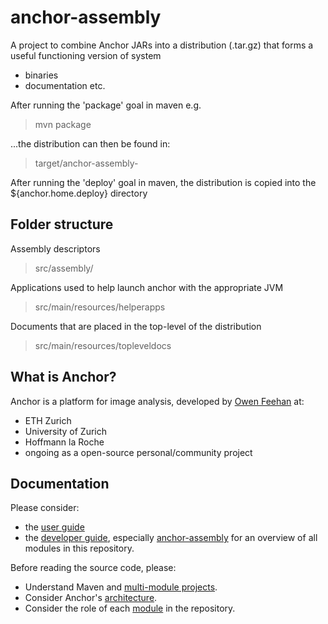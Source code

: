 # anchor-assembly

A project to combine Anchor JARs into a distribution (.tar.gz) that
forms a useful functioning version of system
- binaries
- documentation
etc.

After running the 'package' goal in maven e.g.
> mvn package

...the distribution can then be found in:
> target/anchor-assembly-<version-bin>

After running the 'deploy' goal in maven, the distribution is copied into the ${anchor.home.deploy} directory

## Folder structure

Assembly descriptors
> src/assembly/

Applications used to help launch anchor with the appropriate JVM
> src/main/resources/helperapps

Documents that are placed in the top-level of the distribution
> src/main/resources/topleveldocs

## What is Anchor?

Anchor is a platform for image analysis, developed by [Owen Feehan](http://www.owenfeehan.com) at:

* ETH Zurich
* University of Zurich
* Hoffmann la Roche
* ongoing as a open-source personal/community project

## Documentation

Please consider:

* the [user guide](https://www.anchoranalysis.org/user_guide.html)
* the [developer guide](https://www.anchoranalysis.org/developer_guide.html), especially [anchor-assembly](https://www.anchoranalysis.org/developer_guide_repositories_anchor_assembly.html) for an overview of all modules in this repository.

Before reading the source code, please:

* Understand Maven and [multi-module projects](https://www.anchoranalysis.org/developer_guide_environment_maven.html).
* Consider Anchor's [architecture](https://www.anchoranalysis.org/developer_guide_architecture_overview.html).
* Consider the role of each [module](https://www.anchoranalysis.org/developer_guide_repositories_anchor.html) in the repository.

